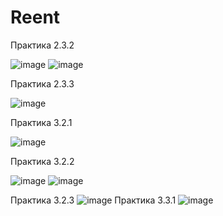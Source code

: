 # Reent

Практика 2.3.2 

![image](https://user-images.githubusercontent.com/86657553/205449907-340bd67b-4396-45a3-b43d-34ca12e03c56.png)
![image](https://user-images.githubusercontent.com/86657553/205449919-f9cc1c1c-6c8a-41f1-95a7-42d4e969dcd4.png)

Практика 2.3.3

![image](https://user-images.githubusercontent.com/86657553/205484184-82c5504d-753f-4878-9776-1ef3d10aa514.png)

Практика 3.2.1

![image](https://user-images.githubusercontent.com/86657553/206743357-3dd873d1-6c79-42bd-9cf7-85bb8bf4062d.png)

Практика 3.2.2

![image](https://user-images.githubusercontent.com/86657553/206871568-8dcdf0aa-c18c-4501-9035-3e550d976198.png)
![image](https://user-images.githubusercontent.com/86657553/206871572-57ccab5a-51a2-4892-a826-9b77cbbb719b.png)

 Практика 3.2.3
 ![image](https://user-images.githubusercontent.com/86657553/206896377-1d3eeed1-0543-475b-9258-e7607194ec6d.png)
 Практика 3.3.1
 ![image](https://user-images.githubusercontent.com/86657553/208953040-139f9f30-ab3b-4559-a40a-918f9b9d8f92.png)


